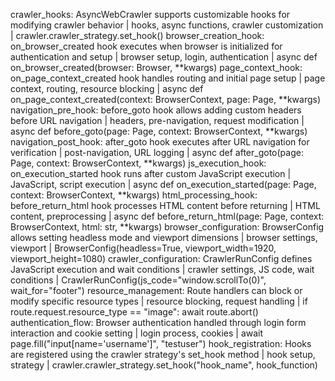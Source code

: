 crawler_hooks: AsyncWebCrawler supports customizable hooks for modifying crawler behavior | hooks, async functions, crawler customization | crawler.crawler_strategy.set_hook()
browser_creation_hook: on_browser_created hook executes when browser is initialized for authentication and setup | browser setup, login, authentication | async def on_browser_created(browser: Browser, **kwargs)
page_context_hook: on_page_context_created hook handles routing and initial page setup | page context, routing, resource blocking | async def on_page_context_created(context: BrowserContext, page: Page, **kwargs)
navigation_pre_hook: before_goto hook allows adding custom headers before URL navigation | headers, pre-navigation, request modification | async def before_goto(page: Page, context: BrowserContext, **kwargs)
navigation_post_hook: after_goto hook executes after URL navigation for verification | post-navigation, URL logging | async def after_goto(page: Page, context: BrowserContext, **kwargs)
js_execution_hook: on_execution_started hook runs after custom JavaScript execution | JavaScript, script execution | async def on_execution_started(page: Page, context: BrowserContext, **kwargs)
html_processing_hook: before_return_html hook processes HTML content before returning | HTML content, preprocessing | async def before_return_html(page: Page, context: BrowserContext, html: str, **kwargs)
browser_configuration: BrowserConfig allows setting headless mode and viewport dimensions | browser settings, viewport | BrowserConfig(headless=True, viewport_width=1920, viewport_height=1080)
crawler_configuration: CrawlerRunConfig defines JavaScript execution and wait conditions | crawler settings, JS code, wait conditions | CrawlerRunConfig(js_code="window.scrollTo(0)", wait_for="footer")
resource_management: Route handlers can block or modify specific resource types | resource blocking, request handling | if route.request.resource_type == "image": await route.abort()
authentication_flow: Browser authentication handled through login form interaction and cookie setting | login process, cookies | await page.fill("input[name='username']", "testuser")
hook_registration: Hooks are registered using the crawler strategy's set_hook method | hook setup, strategy | crawler.crawler_strategy.set_hook("hook_name", hook_function)